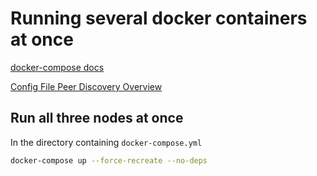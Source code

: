 #  Running several docker containers at once
[docker-compose docs](hhttps://docs.docker.com/compose/)

[Config File Peer Discovery Overview](https://www.rabbitmq.com/cluster-formation.html#peer-discovery-classic-config)

## Run all three nodes at once
In the directory containing `docker-compose.yml`

```bash
docker-compose up --force-recreate --no-deps
```

